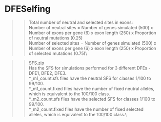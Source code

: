# DFESelfing

>>Total number of neutral and selected sites in exons:\
Number of neutral sites = Number of genes simulated (500) x Number of exons per gene (6) x exon length (250) x Proportion of neutral mutations (0.25)\
Number of selected sites = Number of genes simulated (500) x Number of exons per gene (6) x exon length (250) x Proportion of selected mutations (0.75)\

>>SFS.zip\
Has the SFS for simulations performed for 3 different DFEs - DFE1, DFE2, DFE3.\
*_m1_count.sfs files have the neutral SFS for classes 1/100 to 99/100.\
*_m1_count.fixed files have the number of fixed neutral alleles, which is equivalent to the 100/100 class.\
*_m2_count.sfs files have the selected SFS for classes 1/100 to 99/100.\
*_m2_count.fixed files have the number of fixed selected alleles, which is equivalent to the 100/100 class.\

